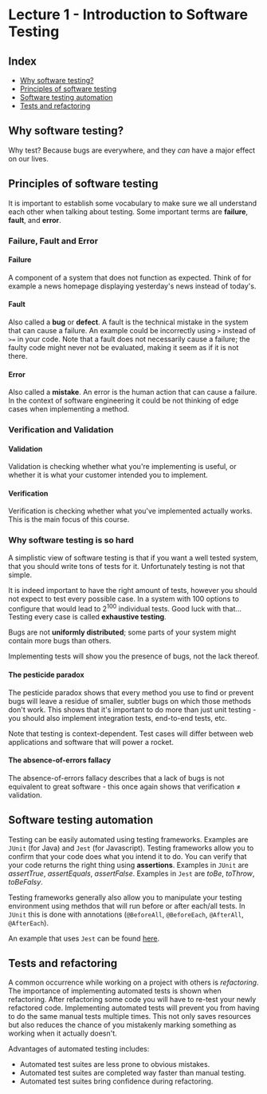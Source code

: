 # Lecture 1 - Introduction to Software Testing

## Index
- [Why software testing?](#why-software-testing)
- [Principles of software testing](#principles-of-software-testing)
- [Software testing automation](#software-testing-automation)
- [Tests and refactoring](#tests-and-refactoring)

## Why software testing?
Why test? Because bugs are everywhere, and they *can* have a major effect on our lives.

## Principles of software testing
It is important to establish some vocabulary to make sure we all understand each other when talking about testing.
Some important terms are **failure**, **fault**, and **error**.

### Failure, Fault and Error
#### Failure
A component of a system that does not function as expected.
Think of for example a news homepage displaying yesterday's news instead of today's.

#### Fault
Also called a **bug** or **defect**. A fault is the technical mistake in the system that can cause a failure.
An example could be incorrectly using `>` instead of `>=` in your code.
Note that a fault does not necessarily cause a failure; the faulty code might never not be evaluated,
making it seem as if it is not there.

#### Error
Also called a **mistake**. An error is the human action that can cause a failure.
In the context of software engineering it could be not thinking of edge cases when implementing a method.

### Verification and Validation
#### Validation
Validation is checking whether what you're implementing is useful,
or whether it is what your customer intended you to implement.

#### Verification
Verification is checking whether what you've implemented actually works. This is the main focus of this course.

### Why software testing is so hard
A simplistic view of software testing is that if you want a well tested system,
that you should write tons of tests for it. Unfortunately testing is not that simple.

It is indeed important to have the right amount of tests, however you should not expect to test every possible case.
In a system with 100 options to configure that would lead to 2<sup>100</sup> individual tests. Good luck with that...
Testing every case is called **exhaustive testing**.

Bugs are not **uniformly distributed**; some parts of your system might contain more bugs than others.

Implementing tests will show you the presence of bugs, not the lack thereof.

#### The pesticide paradox
The pesticide paradox shows that every method you use to find or prevent bugs will leave a residue of smaller, subtler
bugs on which those methods don't work. This shows that it's important to do more than just unit testing - you should
also implement integration tests, end-to-end tests, etc.

Note that testing is context-dependent. Test cases will differ between web applications and software that will power a
rocket.

#### The absence-of-errors fallacy
The absence-of-errors fallacy describes that a lack of bugs is not equivalent to great software - this once again shows
that verification &ne; validation.

## Software testing automation
Testing can be easily automated using testing frameworks. Examples are `JUnit` (for Java) and `Jest` (for Javascript).
Testing frameworks allow you to confirm that your code does what you intend it to do. You can verify that your code
returns the right thing using **assertions**. Examples in `JUnit` are *assertTrue*, *assertEquals*, *assertFalse*.
Examples in `Jest` are *toBe*, *toThrow*, *toBeFalsy*.

Testing frameworks generally also allow you to manipulate your testing environment using methdos that will run before
or after each/all tests. In `JUnit` this is done with annotations (`@BeforeAll`, `@BeforeEach`, `@AfterAll`, `@AfterEach`).

An example that uses `Jest` can be found [here](/src/roman).

## Tests and refactoring
A common occurrence while working on a project with others is *refactoring*. The importance of implementing automated
tests is shown when refactoring. After refactoring some code you will have to re-test your newly refactored code.
Implementing automated tests will prevent you from having to do the same manual tests multiple times. This not only
saves resources but also reduces the chance of you mistakenly marking something as working when it actually doesn't.

Advantages of automated testing includes:
- Automated test suites are less prone to obvious mistakes.
- Automated test suites are completed way faster than manual testing.
- Automated test suites bring confidence during refactoring.
